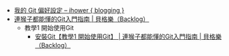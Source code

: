 * [我的 Git 偏好設定 – ihower { blogging }](https://ihower.tw/blog/archives/5436)
* [連猴子都能懂的Git入門指南 | 貝格樂（Backlog）](https://backlog.com/git-tutorial/tw/)
  * 教學1 開始使用Git
    * [安裝Git【教學1 開始使用Git】 | 連猴子都能懂的Git入門指南 | 貝格樂（Backlog）](https://backlog.com/git-tutorial/tw/intro/intro2_1.html)
